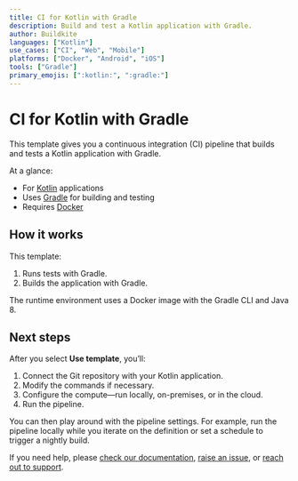```yaml
---
title: CI for Kotlin with Gradle
description: Build and test a Kotlin application with Gradle.
author: Buildkite
languages: ["Kotlin"]
use_cases: ["CI", "Web", "Mobile"]
platforms: ["Docker", "Android", "iOS"]
tools: ["Gradle"]
primary_emojis: [":kotlin:", ":gradle:"]
---
```


# CI for Kotlin with Gradle

This template gives you a continuous integration (CI) pipeline that builds and tests a Kotlin application with Gradle.

At a glance:

- For [Kotlin](https://kotlinlang.org/) applications
- Uses [Gradle](https://gradle.org/) for building and testing
- Requires [Docker](https://docs.docker.com/get-docker/)

## How it works

This template:

1. Runs tests with Gradle.
2. Builds the application with Gradle.

The runtime environment uses a Docker image with the Gradle CLI and Java 8.

## Next steps

After you select **Use template**, you’ll:

1. Connect the Git repository with your Kotlin application.
2. Modify the commands if necessary.
3. Configure the compute—run locally, on-premises, or in the cloud.
4. Run the pipeline.

You can then play around with the pipeline settings. For example, run the pipeline locally while you iterate on the definition or set a schedule to trigger a nightly build.

If you need help, please [check our documentation](https://buildkite.com/docs/pipelines/configuration-overview), [raise an issue](https://github.com/buildkite/templates/issues/new?template=pipeline-template-request.md), or [reach out to support](https://buildkite.com/support).
